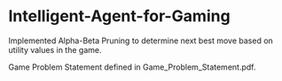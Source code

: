 # Intelligent-Agent-for-Gaming


Implemented Alpha-Beta Pruning to determine next best move based on utility values in the game.



Game Problem Statement defined in Game_Problem_Statement.pdf.
